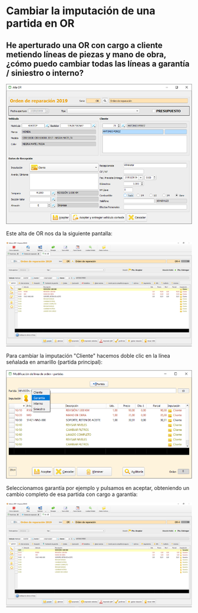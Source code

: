 # Cambiar la imputación de una partida en OR

## He aperturado una OR con cargo a cliente metiendo líneas de piezas y mano de obra, ¿cómo puedo cambiar todas las líneas a garantía / siniestro o interno?

![](<../../.gitbook/assets/image (253).png>)

Este alta de OR nos da la siguiente pantalla:

![](<../../.gitbook/assets/image (254).png>)

Para cambiar la imputación "Cliente" hacemos doble clic en la línea señalada en amarillo (partida principal):

![](<../../.gitbook/assets/image (255).png>)

Seleccionamos garantía por ejemplo y pulsamos en aceptar, obteniendo un cambio completo de esa partida con cargo a garantía:

![](<../../.gitbook/assets/image (257).png>)
